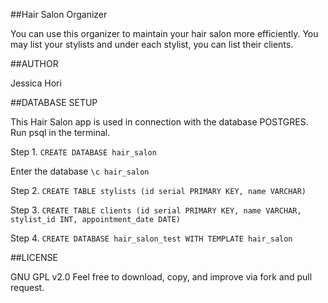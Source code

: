 ##Hair Salon Organizer

You can use this organizer to maintain your hair salon more efficiently.
You may list your stylists and under each stylist, you can list their clients.


##AUTHOR

Jessica Hori



##DATABASE SETUP


This Hair Salon app is used in connection with the database POSTGRES.
Run psql in the terminal.

Step 1. ```CREATE DATABASE hair_salon```

Enter the database ```\c hair_salon```

Step 2. ```CREATE TABLE stylists (id serial PRIMARY KEY, name VARCHAR)```

Step 3. ```CREATE TABLE clients (id serial PRIMARY KEY, name VARCHAR, stylist_id INT, appointment_date DATE)```

Step 4. ```CREATE DATABASE hair_salon_test WITH TEMPLATE hair_salon```




##LICENSE

GNU GPL v2.0
Feel free to download, copy, and improve via fork and pull request.
